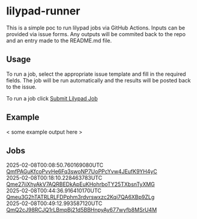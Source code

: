# lilypad-runner

This is a simple poc to run lilypad jobs via GitHub Actions. Inputs can be provided via issue forms. Any outputs will be commited back to the repo and an entry made to the README.md file.

## Usage

To run a job, select the appropriate issue template and fill in the required fields. The job will be run automatically and the results will be posted back to the issue.

To run a job click [Submit Lilypad Job](../../issues/new?template=lilypad_job_input.yml)

## Example

< some example output here >

## Jobs

2025-02-08T00:08:50.760169080UTC [QmfPAGuKfcoPvvHe6Fq3swoNP7UoPPcYvw4JEufK9YH4yC](downloaded-files/QmfPAGuKfcoPvvHe6Fq3swoNP7UoPPcYvw4JEufK9YH4yC)  
2025-02-08T00:18:10.228463783UTC [Qme27iiXhyAkV7AQRBEDkApEuKHohrboTY25TXbsnTyXMG](downloaded-files/Qme27iiXhyAkV7AQRBEDkApEuKHohrboTY25TXbsnTyXMG)  
2025-02-08T00:44:36.916410170UTC [Qmeu3G2hTATRLRLFDPphm3rdvrswxzc2Kqi7QA6XBp9ZLg](downloaded-files/Qmeu3G2hTATRLRLFDPphm3rdvrswxzc2Kqi7QA6XBp9ZLg)  
2025-02-08T00:49:12.993587120UTC [QmQ2cJ98RCJQ1rLBmpBj21d5BBHnpyAy677wyfb8MSrU4M](downloaded-files/QmQ2cJ98RCJQ1rLBmpBj21d5BBHnpyAy677wyfb8MSrU4M)  
